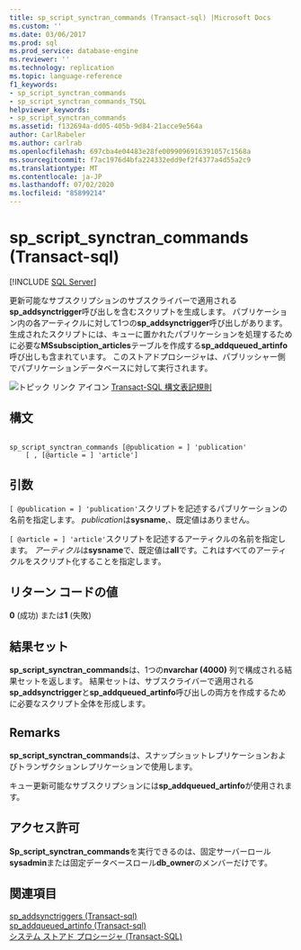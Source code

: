 ```yaml
---
title: sp_script_synctran_commands (Transact-sql) |Microsoft Docs
ms.custom: ''
ms.date: 03/06/2017
ms.prod: sql
ms.prod_service: database-engine
ms.reviewer: ''
ms.technology: replication
ms.topic: language-reference
f1_keywords:
- sp_script_synctran_commands
- sp_script_synctran_commands_TSQL
helpviewer_keywords:
- sp_script_synctran_commands
ms.assetid: f132694a-dd05-405b-9d84-21acce9e564a
author: CarlRabeler
ms.author: carlrab
ms.openlocfilehash: 697cba4e04483e28fe0099096916391057c1568a
ms.sourcegitcommit: f7ac1976d4bfa224332edd9ef2f4377a4d55a2c9
ms.translationtype: MT
ms.contentlocale: ja-JP
ms.lasthandoff: 07/02/2020
ms.locfileid: "85899214"
---
```

# <a name="sp_script_synctran_commands-transact-sql"></a>sp_script_synctran_commands (Transact-sql)
[!INCLUDE [SQL Server](../../includes/applies-to-version/sqlserver.md)]

  更新可能なサブスクリプションのサブスクライバーで適用される**sp_addsynctrigger**呼び出しを含むスクリプトを生成します。 パブリケーション内の各アーティクルに対して1つの**sp_addsynctrigger**呼び出しがあります。 生成されたスクリプトには、キューに置かれたパブリケーションを処理するために必要な**MSsubsciption_articles**テーブルを作成する**sp_addqueued_artinfo**呼び出しも含まれています。 このストアドプロシージャは、パブリッシャー側でパブリケーションデータベースに対して実行されます。  
  
 ![トピック リンク アイコン](../../database-engine/configure-windows/media/topic-link.gif "トピック リンク アイコン") [Transact-SQL 構文表記規則](../../t-sql/language-elements/transact-sql-syntax-conventions-transact-sql.md)  
  
## <a name="syntax"></a>構文  
  
```  
  
sp_script_synctran_commands [@publication = ] 'publication'  
    [ , [@article = ] 'article']  
```  
  
## <a name="arguments"></a>引数  
`[ @publication = ] 'publication'`スクリプトを記述するパブリケーションの名前を指定します。 *publication*は**sysname**,、既定値はありません。  
  
`[ @article = ] 'article'`スクリプトを記述するアーティクルの名前を指定します。 *アーティクル*は**sysname**で、既定値は**all**です。これはすべてのアーティクルをスクリプト化することを指定します。  
  
## <a name="return-code-values"></a>リターン コードの値  
 **0** (成功) または**1** (失敗)  
  
## <a name="results-set"></a>結果セット  
 **sp_script_synctran_commands**は、1つの**nvarchar (4000)** 列で構成される結果セットを返します。 結果セットは、サブスクライバーで適用される**sp_addsynctrigger**と**sp_addqueued_artinfo**呼び出しの両方を作成するために必要なスクリプト全体を形成します。  
  
## <a name="remarks"></a>Remarks  
 **sp_script_synctran_commands**は、スナップショットレプリケーションおよびトランザクションレプリケーションで使用します。  
  
 キュー更新可能なサブスクリプションには**sp_addqueued_artinfo**が使用されます。  
  
## <a name="permissions"></a>アクセス許可  
 **Sp_script_synctran_commands**を実行できるのは、固定サーバーロール**sysadmin**または固定データベースロール**db_owner**のメンバーだけです。  
  
## <a name="see-also"></a>関連項目  
 [sp_addsynctriggers &#40;Transact-sql&#41;](../../relational-databases/system-stored-procedures/sp-addsynctriggers-transact-sql.md)   
 [sp_addqueued_artinfo &#40;Transact-sql&#41;](../../relational-databases/system-stored-procedures/sp-addqueued-artinfo-transact-sql.md)   
 [システム ストアド プロシージャ &#40;Transact-SQL&#41;](../../relational-databases/system-stored-procedures/system-stored-procedures-transact-sql.md)  
  
  
